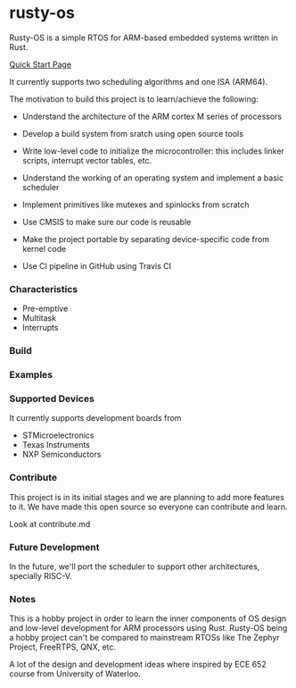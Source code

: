 # rusty-os

Rusty-OS is a simple RTOS for ARM-based embedded systems written in Rust.

[Quick Start Page](./quick_start_guide.md)

It currently supports two scheduling algorithms and one ISA (ARM64).

The motivation to build this project is to learn/achieve the following:

- Understand the architecture of the ARM cortex M series of processors

- Develop a build system from sratch using open source tools

- Write low-level code to initialize the microcontroller: this includes linker scripts,
interrupt vector tables, etc.

- Understand the working of an operating system and implement a basic scheduler

- Implement primitives like mutexes and spinlocks from scratch

- Use CMSIS to make sure our code is reusable

- Make the project portable by separating device-specific code from kernel code

- Use CI pipeline in GitHub using Travis CI

### Characteristics

- Pre-emptive
- Multitask
- Interrupts

### Build

### Examples

### Supported Devices

It currently supports development boards from

- STMicroelectronics
- Texas Instruments
- NXP Semiconductors

### Contribute

This project is in its initial stages and we are planning to add more features to it.
We have made this open source so everyone can contribute and learn.

Look at contribute.md

### Future Development

In the future, we'll port the scheduler to support other architectures,
specially RISC-V.

### Notes

This is a hobby project in order to learn the inner components of OS design and
low-level development for ARM processors using Rust. Rusty-OS being a hobby project
can't be compared to mainstream RTOSs like The Zephyr Project, FreeRTPS, QNX, etc.

A lot of the design and development ideas where inspired by ECE 652 course from
University of Waterloo.
